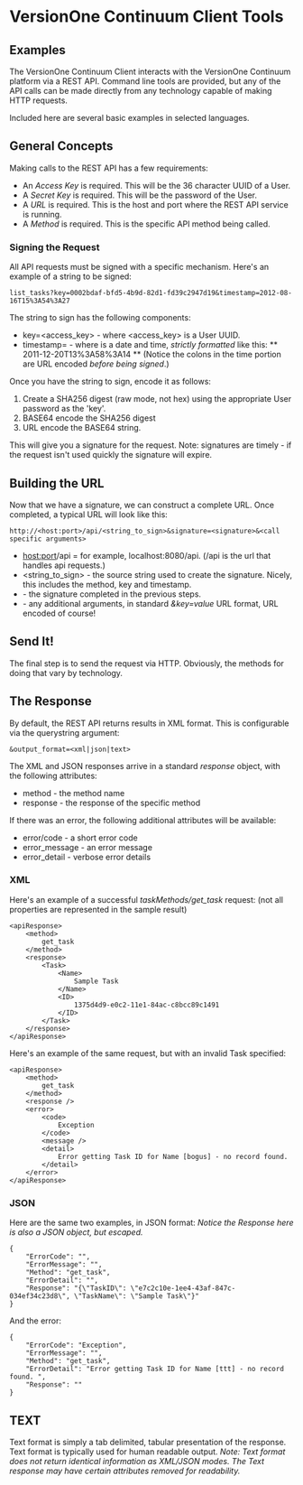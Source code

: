 # VersionOne Continuum Client Tools

## Examples

The VersionOne Continuum Client interacts with the VersionOne Continuum platform via a REST API.  Command line tools are provided, 
but any of the API calls can be made directly from any technology capable of making HTTP requests.

Included here are several basic examples in selected languages.

## General Concepts

Making calls to the REST API has a few requirements:

* An _Access Key_ is required.  This will be the 36 character UUID of a User.
* A _Secret Key_ is required.  This will be the password of the User.
* A _URL_ is required.  This is the host and port where the REST API service is running.
* A _Method_ is required.  This is the specific API method being called.

### Signing the Request

All API requests must be signed with a specific mechanism.  Here's an example of a string to be signed:

```
list_tasks?key=0002bdaf-bfd5-4b9d-82d1-fd39c2947d19&timestamp=2012-08-16T15%3A54%3A27
```

The string to sign has the following components:

* key=<access_key> - where <access_key> is a User UUID.
* timestamp=<timestamp> - where <timestamp> is a date and time, _strictly formatted_ like this:
	** 2011-12-20T13%3A58%3A14
	** (Notice the colons in the time portion are URL encoded _before being signed_.)

Once you have the string to sign, encode it as follows:

1.  Create a SHA256 digest (raw mode, not hex) using the appropriate User password as the 'key'.
2.  BASE64 encode the SHA256 digest
3.  URL encode the BASE64 string.

This will give you a signature for the request.
Note: signatures are timely - if the request isn't used quickly the signature will expire.

## Building the URL

Now that we have a signature, we can construct a complete URL.
Once completed, a typical URL will look like this:

```
http://<host:port>/api/<string_to_sign>&signature=<signature>&<call specific arguments>
```

* <host:port>/api = for example, localhost:8080/api. (/api is the url that handles api requests.)
* <string_to_sign> - the source string used to create the signature.  Nicely, this includes the method, key and timestamp.
* <signature> - the signature completed in the previous steps.
* <call specific arguments> - any additional arguments, in standard _&key=value_ URL format, URL encoded of course!

## Send It!

The final step is to send the request via HTTP.  Obviously, the methods for doing that vary by technology.

## The Response

By default, the REST API returns results in XML format.  This is configurable via the querystring argument:
```
&output_format=<xml|json|text>
```

The XML and JSON responses arrive in a standard _response_ object, with the following attributes:

* method - the method name
* response - the response of the specific method

If there was an error, the following additional attributes will be available:

* error/code - a short error code
* error_message - an error message
* error_detail - verbose error details

### XML

Here's an example of a successful _taskMethods/get_task_ request:
(not all properties are represented in the sample result)

```
<apiResponse>
	<method>
		get_task
	</method>
	<response>
		<Task>
			<Name>
				Sample Task
			</Name>
			<ID>
				1375d4d9-e0c2-11e1-84ac-c8bcc89c1491
			</ID>
		</Task>
	</response>
</apiResponse>
```

Here's an example of the same request, but with an invalid Task specified:

```
<apiResponse>
	<method>
		get_task
	</method>
	<response />
	<error>
		<code>
			Exception
		</code>
		<message />
		<detail>
			Error getting Task ID for Name [bogus] - no record found.
		</detail>
	</error>
</apiResponse>
```

### JSON

Here are the same two examples, in JSON format:
_Notice the Response here is also a JSON object, but escaped._

```
{
    "ErrorCode": "",
    "ErrorMessage": "",
    "Method": "get_task",
    "ErrorDetail": "",
    "Response": "{\"TaskID\": \"e7c2c10e-1ee4-43af-847c-034ef34c23d8\", \"TaskName\": \"Sample Task\"}"
}
```

And the error:

```
{
    "ErrorCode": "Exception",
    "ErrorMessage": "",
    "Method": "get_task",
    "ErrorDetail": "Error getting Task ID for Name [ttt] - no record found. ",
    "Response": ""
}
```

## TEXT

Text format is simply a tab delimited, tabular presentation of the response.
Text format is typically used for human readable output.
_Note: Text format does not return identical information as XML/JSON modes.  The Text response may have certain attributes removed for readability._ 
